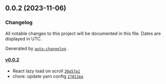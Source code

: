 ## 0.0.2 (2023-11-06)

### Changelog

All notable changes to this project will be documented in this file. Dates are displayed in UTC.

Generated by [`auto-changelog`](https://github.com/CookPete/auto-changelog).

#### [v0.0.2](https://github.com/nagaraj-real/lazy-intersection-observer/compare/v1.0.0...v0.0.2)

- React lazy load on scroll [`30a57a1`](https://github.com/nagaraj-real/lazy-intersection-observer/commit/30a57a17073751ddcb8897947e95ae1bae7285dc)
- chore: update yarn config [`27813ea`](https://github.com/nagaraj-real/lazy-intersection-observer/commit/27813ea7c2ed51af813362beb220a37137479028)
